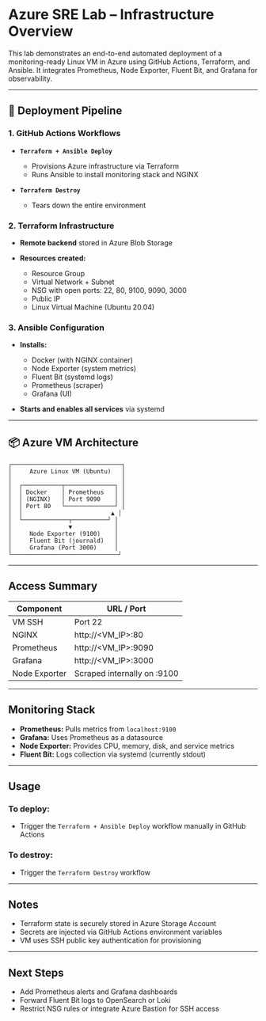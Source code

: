 # Azure SRE Lab – Infrastructure Overview

This lab demonstrates an end-to-end automated deployment of a monitoring-ready Linux VM in Azure using GitHub Actions, Terraform, and Ansible. It integrates Prometheus, Node Exporter, Fluent Bit, and Grafana for observability.

---

## 🚀 Deployment Pipeline

### 1. **GitHub Actions Workflows**

* **`Terraform + Ansible Deploy`**

  * Provisions Azure infrastructure via Terraform
  * Runs Ansible to install monitoring stack and NGINX
* **`Terraform Destroy`**

  * Tears down the entire environment

### 2. **Terraform Infrastructure**

* **Remote backend** stored in Azure Blob Storage
* **Resources created:**

  * Resource Group
  * Virtual Network + Subnet
  * NSG with open ports: 22, 80, 9100, 9090, 3000
  * Public IP
  * Linux Virtual Machine (Ubuntu 20.04)

### 3. **Ansible Configuration**

* **Installs:**

  * Docker (with NGINX container)
  * Node Exporter (system metrics)
  * Fluent Bit (systemd logs)
  * Prometheus (scraper)
  * Grafana (UI)
* **Starts and enables all services** via systemd

---

## 📦 Azure VM Architecture

```text
┌───────────────────────────────┐
│     Azure Linux VM (Ubuntu)   │
│                               │
│  ┌───────────┬──────────────┐ │
│  │ Docker    │ Prometheus   │ │
│  │ (NGINX)   │ Port 9090    │ │
│  │ Port 80   └──────────────┘ │
│  │                         ▲ │
│  └─────────────┬──────────┘ │
│                ▼            │
│     Node Exporter (9100)    │
│     Fluent Bit (journald)   │
│     Grafana (Port 3000)     │
└──────────────────────────────┘
```

---

##  Access Summary

| Component     | URL / Port                  |
| ------------- | --------------------------- |
| VM SSH        | Port 22                     |
| NGINX         | http\://\<VM\_IP>:80        |
| Prometheus    | http\://\<VM\_IP>:9090      |
| Grafana       | http\://\<VM\_IP>:3000      |
| Node Exporter | Scraped internally on :9100 |

---

##  Monitoring Stack

* **Prometheus:** Pulls metrics from `localhost:9100`
* **Grafana:** Uses Prometheus as a datasource
* **Node Exporter:** Provides CPU, memory, disk, and service metrics
* **Fluent Bit:** Logs collection via systemd (currently stdout)

---

##  Usage

### To deploy:

* Trigger the `Terraform + Ansible Deploy` workflow manually in GitHub Actions

### To destroy:

* Trigger the `Terraform Destroy` workflow

---

##  Notes

* Terraform state is securely stored in Azure Storage Account
* Secrets are injected via GitHub Actions environment variables
* VM uses SSH public key authentication for provisioning

---

##  Next Steps

* Add Prometheus alerts and Grafana dashboards
* Forward Fluent Bit logs to OpenSearch or Loki
* Restrict NSG rules or integrate Azure Bastion for SSH access
